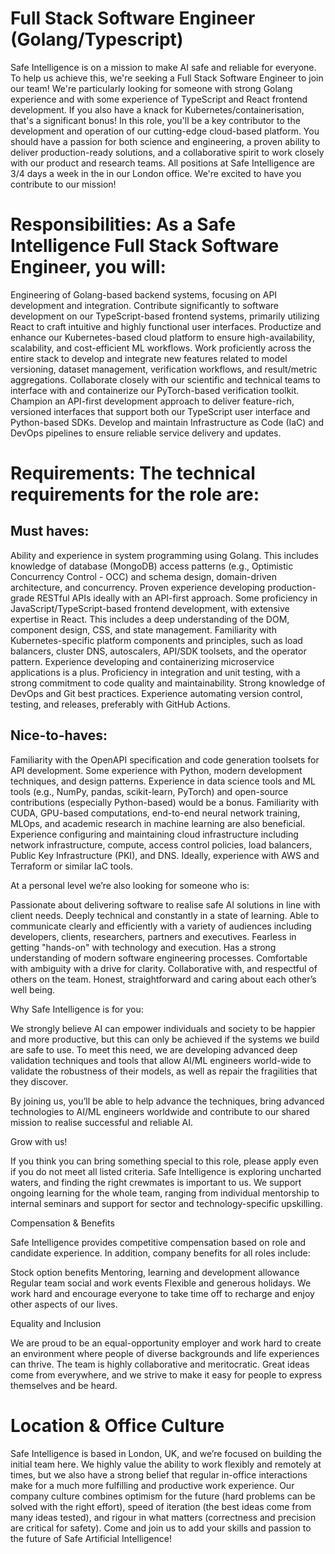 # Full Stack Software Engineer (Golang/Typescript)

Safe Intelligence is on a mission to make AI safe and reliable for everyone. To help us achieve this, we're seeking a Full Stack Software Engineer to join our team! We're particularly looking for someone with strong Golang experience and with some experience of TypeScript and React frontend development. If you also have a knack for Kubernetes/containerisation, that's a significant bonus!
In this role, you'll be a key contributor to the development and operation of our cutting-edge cloud-based platform. You should have a passion for both science and engineering, a proven ability to deliver production-ready solutions, and a collaborative spirit to work closely with our product and research teams.
All positions at Safe Intelligence are 3/4 days a week in the in our London office.
We're excited to have you contribute to our mission!


# Responsibilities: As a Safe Intelligence Full Stack Software Engineer, you will:


Engineering of Golang-based backend systems, focusing on API development and integration.
Contribute significantly to software development on our TypeScript-based frontend systems, primarily utilizing React to craft intuitive and highly functional user interfaces.
Productize and enhance our Kubernetes-based cloud platform to ensure high-availability, scalability, and cost-efficient ML workflows.
Work proficiently across the entire stack to develop and integrate new features related to model versioning, dataset management, verification workflows, and result/metric aggregations.
Collaborate closely with our scientific and technical teams to interface with and containerize our PyTorch-based verification toolkit.
Champion an API-first development approach to deliver feature-rich, versioned interfaces that support both our TypeScript user interface and Python-based SDKs.
Develop and maintain Infrastructure as Code (IaC) and DevOps pipelines to ensure reliable service delivery and updates.


# Requirements: The technical requirements for the role are:

## Must haves:

Ability and experience in system programming using Golang. This includes knowledge of database (MongoDB) access patterns (e.g., Optimistic Concurrency Control - OCC) and schema design, domain-driven architecture, and concurrency.
Proven experience developing production-grade RESTful APIs ideally with an API-first approach.
Some proficiency in JavaScript/TypeScript-based frontend development, with extensive expertise in React. This includes a deep understanding of the DOM, component design, CSS, and state management.
Familiarity with Kubernetes-specific platform components and principles, such as load balancers, cluster DNS, autoscalers, API/SDK toolsets, and the operator pattern. Experience developing and containerizing microservice applications is a plus.
Proficiency in integration and unit testing, with a strong commitment to code quality and maintainability.
Strong knowledge of DevOps and Git best practices. Experience automating version control, testing, and releases, preferably with GitHub Actions.


## Nice-to-haves:


Familiarity with the OpenAPI specification and code generation toolsets for API development.
Some experience with Python, modern development techniques, and design patterns. Experience in data science tools and ML tools (e.g., NumPy, pandas, scikit-learn, PyTorch) and open-source contributions (especially Python-based) would be a bonus. Familiarity with CUDA, GPU-based computations, end-to-end neural network training, MLOps, and academic research in machine learning are also beneficial.
Experience configuring and maintaining cloud infrastructure including network infrastructure, compute, access control policies, load balancers, Public Key Infrastructure (PKI), and DNS. Ideally, experience with AWS and Terraform or similar IaC tools.


At a personal level we’re also looking for someone who is:

Passionate about delivering software to realise safe AI solutions in line with client needs.
Deeply technical and constantly in a state of learning.
Able to communicate clearly and efficiently with a variety of audiences including developers, clients, researchers, partners and executives.
Fearless in getting "hands-on" with technology and execution.
Has a strong understanding of modern software engineering processes.
Comfortable with ambiguity with a drive for clarity.
Collaborative with, and respectful of others on the team.
Honest, straightforward and caring about each other’s well being.


Why Safe Intelligence is for you: 

We strongly believe AI can empower individuals and society to be happier and more productive, but this can only be achieved if the systems we build are safe to use. To meet this need, we are developing advanced deep validation techniques and tools that allow AI/ML engineers world-wide to validate the robustness of their models, as well as repair the fragilities that they discover. 

By joining us, you’ll be able to help advance the techniques, bring advanced technologies to AI/ML engineers worldwide and contribute to our shared mission to realise successful and reliable AI.


Grow with us!

If you think you can bring something special to this role, please apply even if you do not meet all listed criteria. Safe Intelligence is exploring uncharted waters, and finding the right crewmates is important to us. We support ongoing learning for the whole team, ranging from individual mentorship to internal seminars and support for sector and technology-specific upskilling. 

Compensation & Benefits

Safe Intelligence provides competitive compensation based on role and candidate experience. In addition, company benefits for all roles include:


Stock option benefits 
Mentoring, learning and development allowance 
Regular team social and work events 
Flexible and generous holidays. We work hard and encourage everyone to take time off to recharge and enjoy other aspects of our lives.
 
Equality and Inclusion



We are proud to be an equal-opportunity employer and work hard to create an environment where people of diverse backgrounds and life experiences can thrive. The team is highly collaborative and meritocratic. Great ideas come from everywhere, and we strive to make it easy for people to express themselves and be heard. 



# Location & Office Culture

Safe Intelligence is based in London, UK, and we’re focused on building the initial team here. We highly value the ability to work flexibly and remotely at times, but we also have a strong belief that regular in-office interactions make for a much more fulfilling and productive work experience.
Our company culture combines optimism for the future (hard problems can be solved with the right effort), speed of iteration (the best ideas come from many ideas tested), and rigour in what matters (correctness and precision are critical for safety). 
Come and join us to add your skills and passion to the future of Safe Artificial Intelligence!